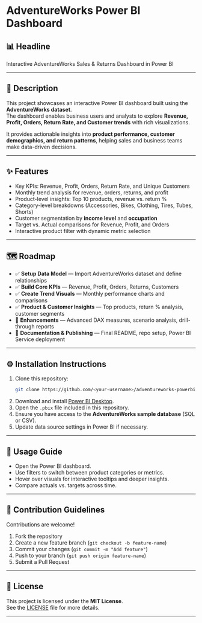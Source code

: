 # AdventureWorks Power BI Dashboard

## 📊 Headline
Interactive AdventureWorks Sales & Returns Dashboard in Power BI

---

## 📖 Description
This project showcases an interactive Power BI dashboard built using the **AdventureWorks dataset**.  
The dashboard enables business users and analysts to explore **Revenue, Profit, Orders, Return Rate, and Customer trends** with rich visualizations.  

It provides actionable insights into **product performance, customer demographics, and return patterns**, helping sales and business teams make data-driven decisions.  

---

## ✨ Features
- Key KPIs: Revenue, Profit, Orders, Return Rate, and Unique Customers  
- Monthly trend analysis for revenue, orders, returns, and profit  
- Product-level insights: Top 10 products, revenue vs. return %  
- Category-level breakdowns (Accessories, Bikes, Clothing, Tires, Tubes, Shorts)  
- Customer segmentation by **income level** and **occupation**  
- Target vs. Actual comparisons for Revenue, Profit, and Orders  
- Interactive product filter with dynamic metric selection  

---

## 🗺️ Roadmap
- ✅ **Setup Data Model** — Import AdventureWorks dataset and define relationships  
- ✅ **Build Core KPIs** — Revenue, Profit, Orders, Returns, Customers  
- ✅ **Create Trend Visuals** — Monthly performance charts and comparisons  
- ✅ **Product & Customer Insights** — Top products, return % analysis, customer segments  
- 🔄 **Enhancements** — Advanced DAX measures, scenario analysis, drill-through reports  
- 🔄 **Documentation & Publishing** — Final README, repo setup, Power BI Service deployment  

---

## ⚙️ Installation Instructions
1. Clone this repository:  
   ```bash
   git clone https://github.com/<your-username>/adventureworks-powerbi-dashboard.git
   ```
2. Download and install [Power BI Desktop](https://powerbi.microsoft.com/desktop/).  
3. Open the `.pbix` file included in this repository.  
4. Ensure you have access to the **AdventureWorks sample database** (SQL or CSV).  
5. Update data source settings in Power BI if necessary.  

---

## 🚀 Usage Guide
- Open the Power BI dashboard.  
- Use filters to switch between product categories or metrics.  
- Hover over visuals for interactive tooltips and deeper insights.  
- Compare actuals vs. targets across time.  

---

## 🤝 Contribution Guidelines
Contributions are welcome!  
1. Fork the repository  
2. Create a new feature branch (`git checkout -b feature-name`)  
3. Commit your changes (`git commit -m "Add feature"`)  
4. Push to your branch (`git push origin feature-name`)  
5. Submit a Pull Request  

---

## 📜 License
This project is licensed under the **MIT License**.  
See the [LICENSE](LICENSE) file for more details.  

---
